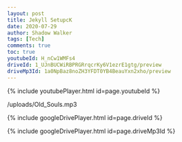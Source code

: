 ```yaml
---
layout: post
title: Jekyll SetupcK
date: 2020-07-29
author: Shadow Walker
tags: [Tech]
comments: true
toc: true
youtubeId: H_nCw1WMFs4
driveId: 1_UJnBUCWiRBPRGRrqcrKy6V1ezrE1gtg/preview
driveMp3Id: 1a0NpBaz8noZH3YFDT0YB4BeauYxn2xho/preview
---
```


{% include youtubePlayer.html id=page.youtubeId %}


<p>/uploads/Old_Souls.mp3</p>


{% include googleDrivePlayer.html id=page.driveId %}

{% include googleDrivePlayer.html id=page.driveMp3Id %}